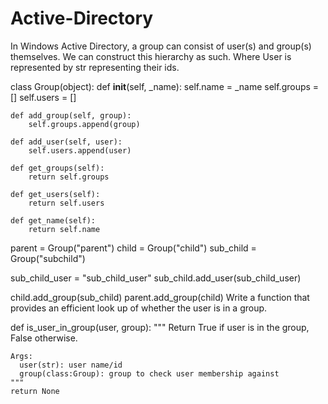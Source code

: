 # Active-Directory

In Windows Active Directory, a group can consist of user(s) and group(s) themselves. We can construct this hierarchy as such. Where User is represented by str representing their ids.

class Group(object):
    def __init__(self, _name):
        self.name = _name
        self.groups = []
        self.users = []

    def add_group(self, group):
        self.groups.append(group)

    def add_user(self, user):
        self.users.append(user)

    def get_groups(self):
        return self.groups

    def get_users(self):
        return self.users

    def get_name(self):
        return self.name


parent = Group("parent")
child = Group("child")
sub_child = Group("subchild")

sub_child_user = "sub_child_user"
sub_child.add_user(sub_child_user)

child.add_group(sub_child)
parent.add_group(child)
Write a function that provides an efficient look up of whether the user is in a group.

def is_user_in_group(user, group):
    """
    Return True if user is in the group, False otherwise.

    Args:
      user(str): user name/id
      group(class:Group): group to check user membership against
    """
    return None
